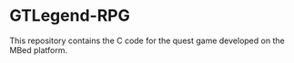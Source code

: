 # GTLegend-RPG
This repository contains the C code for the quest game developed on the MBed platform.
